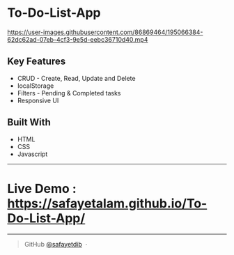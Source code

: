 # To-Do-List-App

https://user-images.githubusercontent.com/86869464/195066384-62dc62ad-07eb-4cf3-9e5d-eebc36710d40.mp4

## Key Features

* CRUD - Create, Read, Update and Delete
* localStorage
* Filters - Pending & Completed tasks
* Responsive UI

## Built With

* HTML
* CSS
* Javascript

---

# Live Demo : https://safayetalam.github.io/To-Do-List-App/

---

> GitHub [@safayetdib](https://github.com/safayetdib) &nbsp;&middot;&nbsp;


